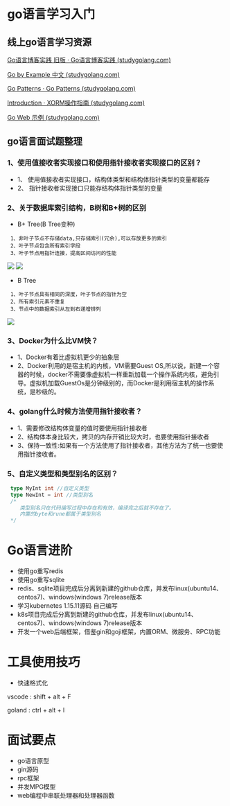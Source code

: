 # go语言学习入门

## 线上go语言学习资源

[Go语言博客实践 旧版 · Go语言博客实践 (studygolang.com)](https://books.studygolang.com/Go-Blog-In-Action/)

[Go by Example 中文 (studygolang.com)](https://books.studygolang.com/gobyexample/)

[Go Patterns · Go Patterns (studygolang.com)](https://books.studygolang.com/go-patterns/)

[Introduction · XORM操作指南 (studygolang.com)](https://books.studygolang.com/xorm/)

[Go Web 示例 (studygolang.com)](https://books.studygolang.com/gowebexamples/)

## go语言面试题整理

### 1、使用值接收者实现接口和使用指针接收者实现接口的区别？
+ 1、 使用值接收者实现接口，结构体类型和结构体指针类型的变量都能存
+ 2、 指针接收者实现接口只能存结构体指针类型的变量
### 2、关于数据库索引结构，B树和B+树的区别
+ B+ Tree(B Tree变种)
```
 1、非叶子节点不存储data,只存储索引(冗余),可以存放更多的索引
 2、叶子节点包含所有索引字段
 3、叶子节点用指针连接，提高区间访问的性能
```

![](https://markdown-pngs.oss-cn-shanghai.aliyuncs.com/go%E8%AF%AD%E8%A8%80%E5%AD%A6%E4%B9%A0/B%2BTree.png)
![](https://markdown-pngs.oss-cn-shanghai.aliyuncs.com/go%E8%AF%AD%E8%A8%80%E5%AD%A6%E4%B9%A0/B%2BTree2.jpg)

+ B Tree
```
 1、叶子节点具有相同的深度，叶子节点的指针为空
 2、所有索引元素不重复
 3、节点中的数据索引从左到右递增排列
```

![](https://markdown-pngs.oss-cn-shanghai.aliyuncs.com/go%E8%AF%AD%E8%A8%80%E5%AD%A6%E4%B9%A0/BTree.png)

### 3、Docker为什么比VM快？
+ 1、Docker有着比虚拟机更少的抽象层
+ 2、Docker利用的是宿主机的内核，VM需要Guest OS,所以说，新建一个容器的时候，docker不需要像虚拟机一样重新加载一个操作系统内核，避免引导。虚拟机加载GuestOs是分钟级别的，而Docker是利用宿主机的操作系统，是秒级的。

### 4、golang什么时候方法使用指针接收者？
+ 1、需要修改结构体变量的值时要使用指针接收者
+ 2、结构体本身比较大，拷贝的内存开销比较大时，也要使用指针接收者
+ 3、保持一致性:如果有一个方法使用了指针接收者，其他方法为了统一也要使用指针接收者。

### 5、自定义类型和类型别名的区别？

```go
 type MyInt int //自定义类型
 type NewInt = int //类型别名
 /*
    类型别名只在代码编写过程中存在和有效，编译完之后就不存在了。
    内置的byte和rune都属于类型别名
 */
```

# Go语言进阶
+ 使用go重写redis 
+ 使用go重写sqlite
+ redis、sqlite项目完成后分离到新建的github仓库，并发布linux(ubuntu14、centos7)、windows(windows 7)release版本
+ 学习kubernetes 1.15.11源码 自己编写
+ k8s项目完成后分离到新建的github仓库，并发布linux(ubuntu14、centos7)、windows(windows 7)release版本
+ 开发一个web后端框架，借鉴gin和goji框架，内置ORM、微服务、RPC功能



# 工具使用技巧

+ 快速格式化

vscode : shift + alt + F

goland : ctrl + alt + l

# 面试要点

+ go语言原型
+ gin源码
+ rpc框架
+ 并发MPG模型
+ web编程中串联处理器和处理器函数
